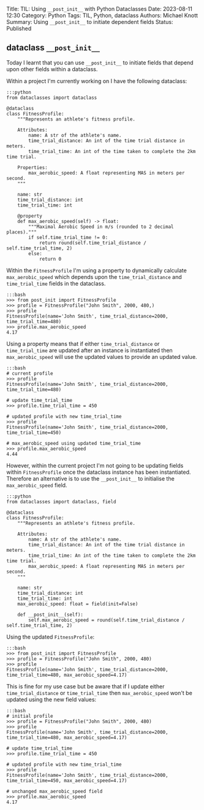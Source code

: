 Title: TIL: Using `__post_init__` with Python Dataclasses 
Date: 2023-08-11 12:30
Category: Python
Tags: TIL, Python, dataclass
Authors: Michael Knott
Summary: Using `__post_init__` to initiate dependent fields
Status: Published

## dataclass `__post_init__`

Today I learnt that you can use `__post_init__` to initiate fields that depend upon other fields within a dataclass.

Within a project I'm currently working on I have the following dataclass:

    :::python
    from dataclasses import dataclass

    @dataclass
    class FitnessProfile:
        """Represents an athlete's fitness profile.

        Attributes:
            name: A str of the athlete's name.
            time_trial_distance: An int of the time trial distance in meters.
            time_trial_time: An int of the time taken to complete the 2km time trial.

        Properties:
            max_aerobic_speed: A float representing MAS in meters per second.
        """

        name: str
        time_trial_distance: int
        time_trial_time: int

        @property
        def max_aerobic_speed(self) -> float:
            """Maximal Aerobic Speed in m/s (rounded to 2 decimal places)."""
            if self.time_trial_time != 0:
                return round(self.time_trial_distance / self.time_trial_time, 2)
            else:
                return 0

Within the `FitnessProfile` I'm using a property to dynamically calculate `max_aerobic_speed` which depends upon the `time_trial_distance` and `time_trial_time` fields in the dataclass. 

    :::bash
    >>> from post_init import FitnessProfile
    >>> profile = FitnessProfile("John Smith", 2000, 480,)
    >>> profile
    FitnessProfile(name='John Smith', time_trial_distance=2000, time_trial_time=480)
    >>> profile.max_aerobic_speed
    4.17

Using a property means that if either `time_trial_distance` or `time_trial_time` are updated after an instance is instantiated then `max_aerobic_speed` will use the updated values to provide an updated value.

    :::bash
    # current profile
    >>> profile
    FitnessProfile(name='John Smith', time_trial_distance=2000, time_trial_time=480)
    
    # update time_trial_time
    >>> profile.time_trial_time = 450
    
    # updated profile with new time_trial_time
    >>> profile
    FitnessProfile(name='John Smith', time_trial_distance=2000, time_trial_time=450)
    
    # max_aerobic_speed using updated time_trial_time
    >>> profile.max_aerobic_speed
    4.44

However, within the current project I'm not going to be updating fields within `FitnessProfile` once the dataclass instance has been instantiated. Therefore an alternative is to use the `__post_init__` to initialise the `max_aerobic_speed` field.

    :::python
    from dataclasses import dataclass, field

    @dataclass
    class FitnessProfile:
        """Represents an athlete's fitness profile.

        Attributes:
            name: A str of the athlete's name.
            time_trial_distance: An int of the time trial distance in meters.
            time_trial_time: An int of the time taken to complete the 2km time trial.
            max_aerobic_speed: A float representing MAS in meters per second.
        """

        name: str
        time_trial_distance: int
        time_trial_time: int
        max_aerobic_speed: float = field(init=False)

        def __post_init__(self):
            self.max_aerobic_speed = round(self.time_trial_distance / self.time_trial_time, 2)

Using the updated `FitnessProfile`:

    :::bash
    >>> from post_init import FitnessProfile
    >>> profile = FitnessProfile("John Smith", 2000, 480)
    >>> profile
    FitnessProfile(name='John Smith', time_trial_distance=2000, time_trial_time=480, max_aerobic_speed=4.17)

This is fine for my use case but be aware that if I update either `time_trial_distance` or `time_trial_time` then `max_aerobic_speed` won't be updated using the new field values:

    :::bash
    # initial profile
    >>> profile = FitnessProfile("John Smith", 2000, 480)
    >>> profile
    FitnessProfile(name='John Smith', time_trial_distance=2000, time_trial_time=480, max_aerobic_speed=4.17)
    
    # update time_trial_time
    >>> profile.time_trial_time = 450
    
    # updated profile with new time_trial_time
    >>> profile
    FitnessProfile(name='John Smith', time_trial_distance=2000, time_trial_time=450, max_aerobic_speed=4.17)
    
    # unchanged max_aerobic_speed field
    >>> profile.max_aerobic_speed
    4.17
